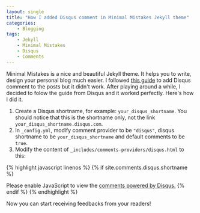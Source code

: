 ```yaml
---
layout: single
title: "How I added Disqus comment in Minimal Mistakes Jekyll theme"
categories:
    - Blogging
tags:
    - Jekyll
    - Minimal Mistakes
    - Disqus
    - Comments
---
```

Minimal Mistakes is a nice and beautiful Jekyll theme. It helps you to write, design your personal blog much easier. I followed [this guide](https://mmistakes.github.io/minimal-mistakes/docs/configuration/#comments) to add Disqus comment to the posts but it didn't work. After playing around a while, I decided to folow the guide from Disqus and it worked perfectly. Here's how I did it.

1. Create a Disqus shortname, for example: ```your_disqus_shortname```. You should notice that this is the shortname only, not the link ```your_disqus_shortname.disqus.com```.
2. In ```_config.yml```, modify comment provider to be ```"disqus"```,  disqus shortname to be ```your_disqus_shortname``` and default comments to be ```true```.
3. Modify the content of ```_includes/comments-providers/disqus.html``` to this:

{% highlight javascript linenos %}
{% if site.comments.disqus.shortname %}
<script>
/**
*  RECOMMENDED CONFIGURATION VARIABLES: EDIT AND UNCOMMENT THE SECTION BELOW TO INSERT DYNAMIC VALUES FROM YOUR PLATFORM OR CMS.
*  LEARN WHY DEFINING THESE VARIABLES IS IMPORTANT: https://disqus.com/admin/universalcode/#configuration-variables*/
/*
var disqus_config = function () {
this.page.url = PAGE_URL;  // Replace PAGE_URL with your page's canonical URL variable
this.page.identifier = PAGE_IDENTIFIER; // Replace PAGE_IDENTIFIER with your page's unique identifier variable
};
*/
var disqus_shortname = '{{ site.comments.disqus.shortname }}';
(function() { // DON'T EDIT BELOW THIS LINE
var d = document, s = d.createElement('script');
s.src = '//' + disqus_shortname + '.disqus.com/embed.js';
s.setAttribute('data-timestamp', +new Date());
(d.head || d.body).appendChild(s);
})();
</script>
<noscript>Please enable JavaScript to view the <a href="https://disqus.com/?ref_noscript">comments powered by Disqus.</a></noscript>
{% endif %}
{% endhighlight %}

Now you can start receiving feedbacks from your readers!



